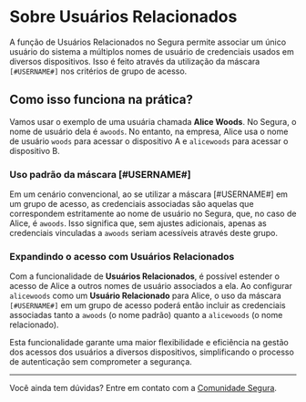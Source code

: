 # Sobre Usuários Relacionados

A função de Usuários Relacionados no Segura permite associar um único usuário do sistema a múltiplos nomes de usuário de credenciais usados em diversos dispositivos. Isso é feito através da utilização da máscara `[#USERNAME#]` nos critérios de grupo de acesso.

## Como isso funciona na prática?

Vamos usar o exemplo de uma usuária chamada **Alice Woods**. No Segura, o nome de usuário dela é `awoods`. No entanto, na empresa, Alice usa o nome de usuário `woods` para acessar o dispositivo A e `alicewoods` para acessar o dispositivo B.

### Uso padrão da máscara \[\#USERNAME\#\]

Em um cenário convencional, ao se utilizar a máscara \[\#USERNAME\#\] em um grupo de acesso, as credenciais associadas são aquelas que correspondem estritamente ao nome de usuário no Segura, que, no caso de Alice, é `awoods`. Isso significa que, sem ajustes adicionais, apenas as credenciais vinculadas a `awoods` seriam acessíveis através deste grupo.

### Expandindo o acesso com Usuários Relacionados

Com a funcionalidade de **Usuários Relacionados**, é possível estender o acesso de Alice a outros nomes de usuário associados a ela. Ao configurar `alicewoods` como um **Usuário Relacionado** para Alice, o uso da máscara `[#USERNAME#]` em um grupo de acesso poderá então incluir as credenciais associadas tanto a `awoods` (o nome padrão) quanto a `alicewoods` (o nome relacionado).

Esta funcionalidade garante uma maior flexibilidade e eficiência na gestão dos acessos dos usuários a diversos dispositivos, simplificando o processo de autenticação sem comprometer a segurança.

---

Você ainda tem dúvidas? Entre em contato com a [Comunidade Segura](https://community.Segura.io/).  